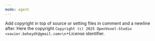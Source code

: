 ```yaml
---
mode: agent
---
```

Add copyright in top of source or setting files in comment and a newline after. Here the copyright `Copyright (c) 2025 OpenVoxel-Studio <xavier.beheydt@gmail.com>\n`+License identifier.